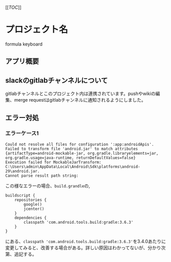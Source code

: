 [[_TOC_]]

# プロジェクト名

formula keyboard

## アプリ概要


## slackのgitlabチャンネルについて
gitlabチャンネルとこのプロジェクト内は連携されています。pushやwikiの編集、merge requestはgitlabチャンネルに通知されるようにしました。 

## エラー対処

### エラーケース1
```
Could not resolve all files for configuration ':app:androidApis'.
Failed to transform file 'android.jar' to match attributes {artifactType=android-mockable-jar, org.gradle.libraryelements=jar, org.gradle.usage=java-runtime, returnDefaultValues=false}
Execution failed for MockableJarTransform: C:\Users\admin\AppData\Local\Android\Sdk\platforms\android-29\android.jar.
Cannot parse result path string:
```
この様なエラーの場合、`build.grandle`の,
```
buildscript {
    repositories {
        google()
        jcenter()
    }
    dependencies {
        classpath 'com.android.tools.build:gradle:3.6.3'
    }
}
```
にある、`classpath 'com.android.tools.build:gradle:3.6.3'`を3.4.0あたりに変更してみると、改善する場合がある。詳しい原因はわかってないが、分かり次第、追記する。


